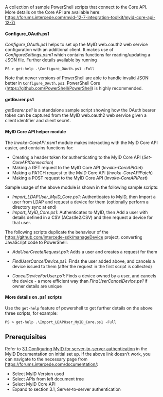 A collection of sample PowerShell scripts that connect to the Core API.
More details on the Core API are available here: https://forums.intercede.com/myid-12-7-integration-toolkit/myid-core-api-12-7/

#### Configure_OAuth.ps1
_Configure_OAuth.ps1_ helps to set up the MyID web.oauth2 web service configuration with an additional client. It makes use of _ConfigureSettings.psm1_ which contains functions for reading/updating a JSON file.
Further details available by running
```
PS > get-help .\Configure_OAuth.ps1 -Full
```

Note that newer versions of PowerShell are able to handle invalid JSON better in `Configure_OAuth.ps1`. PowerShell Core (https://github.com/PowerShell/PowerShell) is highly recommended.

#### getBearer.ps1
_getBearer.ps1_ is a standalone sample script showing how the OAuth bearer token can be captured from the MyID web.oauth2 web service given a client identifier and client secret.

#### MyID Core API helper module
The _Invoke-CoreAPI.psm1_ module makes interacting with the MyID Core API easier, and contains functions for:
- Creating a header token for authenticating to the MyID Core API (_Set-CoreAPIConnection_)
- Making a GET request to the MyID Core API (_Invoke-CoreAPIGet_)
- Making a PATCH request to the MyID Core API (_Invoke-CoreAPIPatch_)
- Making a POST request to the MyID Core API (_Invoke-CoreAPIPost_)

Sample usage of the above module is shown in the following sample scripts:
- _Import_LDAPUser_MyID_Core.ps1_: Authenticates to MyID, then Import a user from LDAP and request a device for them (optionally perform a directory sync at end)
- _Import_MyID_Core.ps1_: Authenticates to MyID, then Add a user with details defined in a CSV (ACastle2.CSV) and then request a device for that user.

The following scripts duplicate the behaviour of the https://github.com/intercede-sdk/manageDevice project, converting JavaScript code to PowerShell:
- _AddUserCreateRequest.ps1_: Adds a user and creates a request for them
- _FindUserCancelDevice.ps1_: Finds the user added above, and cancels a device issued to them (after the request in the first script is collected)

- _CancelDeviceForUser.ps1_: Finds a device owned by a user, and cancels the device - a more efficient way than _FindUserCancelDevice.ps1_ if owner details are unique

#### More details on .ps1 scripts
Use the `get-help` feature of powershell to get further details on the above three scripts, for example:

```
PS > get-help .\Import_LDAPUser_MyID_Core.ps1 -Full
```



## Prerequisites

Refer to [3.1 Configuring MyID for server-to-server authentication](https://forums.intercede.com/wp-content/uploads/Flare/MyID-v1207-ent/index.htm#MyID%20Core%20API/Authentication/Configuring%20MyID%20for%20server-to-server%20authentication.htm?TocPath=APIs%257CMyID%2520Core%2520API%257C3%2520Server-to-server%2520authentication%257C_____1) in the MyID Documentation on initial set up.
If the above link doesn't work, you can navigate to the necessary page from https://forums.intercede.com/documentation/:
* Select MyID Version used
* Select APIs from left document tree
* Select MyID Core API
* Expand to section 3.1, Server-to-server authentication
